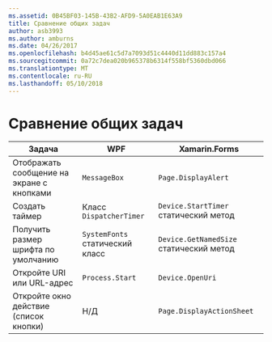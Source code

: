 ```yaml
---
ms.assetid: 0B45BF03-145B-43B2-AFD9-5A0EAB1E63A9
title: Сравнение общих задач
author: asb3993
ms.author: amburns
ms.date: 04/26/2017
ms.openlocfilehash: b4d45ae61c5d7a7093d51c4440d11dd883c157a4
ms.sourcegitcommit: 0a72c7dea020b965378b6314f558bf5360dbd066
ms.translationtype: MT
ms.contentlocale: ru-RU
ms.lasthandoff: 05/10/2018
---
```

# <a name="common-tasks-comparison"></a>Сравнение общих задач

| Задача | WPF | Xamarin.Forms |
|--- |--- |--- |
|Отображать сообщение на экране с кнопками|`MessageBox`|`Page.DisplayAlert`|
|Создать таймер|Класс `DispatcherTimer`|`Device.StartTimer` статический метод|
|Получить размер шрифта по умолчанию|`SystemFonts` статический класс|`Device.GetNamedSize` статический метод|
|Откройте URI или URL-адрес|`Process.Start`|`Device.OpenUri`|
|Откройте окно действие (список кнопки)|Н/Д|`Page.DisplayActionSheet`|
